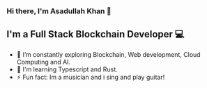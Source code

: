 ### Hi there, I'm Asadullah Khan 👋

## I'm a Full Stack Blockchain Developer 💻

- 🌱 I’m constantly exploring Blockchain, Web development, Cloud Computing and AI.
- 🦀 I'm learning Typescript and Rust. 
- ⚡ Fun fact: Im a musician and i sing and play guitar!
